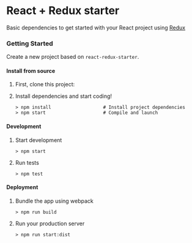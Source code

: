 # React + Redux starter

Basic dependencies to get started with your React project using [Redux](http://redux.js.org/)

### Getting Started

Create a new project based on `react-redux-starter`.

#### Install from source

1. First, clone this project:

2. Install dependencies and start coding!

	```
	> npm install                   # Install project dependencies
	> npm start                     # Compile and launch
	```

#### Development

1. Start development

	```
	> npm start
	```
2. Run tests

	```
	> npm test
	```

#### Deployment

1. Bundle the app using webpack

	```
	> npm run build
	```

2. Run your production server

	```
	> npm run start:dist
	```
	
